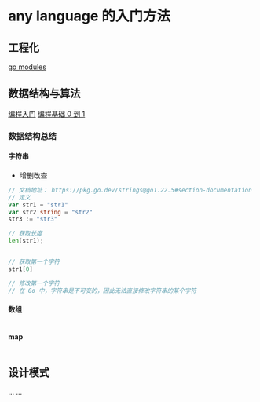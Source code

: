 # any language 的入门方法

## 工程化

[go modules](https://www.digitalocean.com/community/tutorials/how-to-use-go-modules)

## 数据结构与算法

[编程入门](https://leetcode.cn/studyplan/primers-list/)
[编程基础 0 到 1](https://leetcode.cn/studyplan/programming-skills/)

### 数据结构总结

#### 字符串

- 增删改查

``` go
// 文档地址： https://pkg.go.dev/strings@go1.22.5#section-documentation
// 定义
var str1 = "str1"
var str2 string = "str2"
str3 := "str3"

// 获取长度
len(str1);


// 获取第一个字符
str1[0]

// 修改第一个字符
// 在 Go 中，字符串是不可变的，因此无法直接修改字符串的某个字符

```

#### 数组

``` go


```

#### map

``` go
```

## 设计模式

...
...

